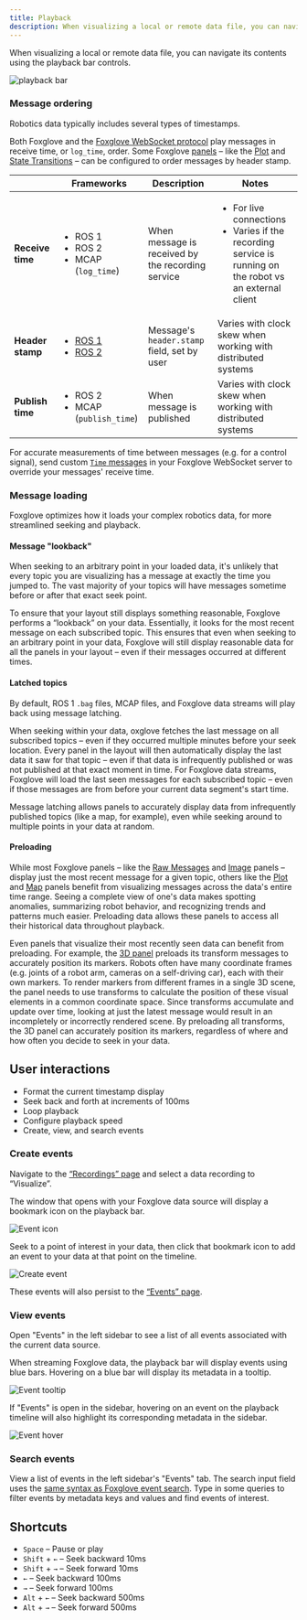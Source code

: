 ```yaml
---
title: Playback
description: When visualizing a local or remote data file, you can navigate its contents using the playback bar controls.
---
```


When visualizing a local or remote data file, you can navigate its contents using the playback bar controls.

![playback bar](/img/docs/visualizing/playback.png)

### Message ordering

Robotics data typically includes several types of timestamps.

Both Foxglove and the [Foxglove WebSocket protocol](https://github.com/foxglove/ws-protocol/blob/main/docs/spec.md) play messages in receive time, or `log_time`, order. Some Foxglove [panels](/docs/visualization/panels/introduction) – like the [Plot](/docs/visualization/panels/plot) and [State Transitions](/docs/visualization/panels/state-transitions) – can be configured to order messages by header stamp.

|                  | Frameworks                                                                                                                                                            | Description                                       | Notes                                                                                                                        |
| ---------------- | --------------------------------------------------------------------------------------------------------------------------------------------------------------------- | ------------------------------------------------- | ---------------------------------------------------------------------------------------------------------------------------- |
| **Receive time** | <ul><li>ROS 1</li><li>ROS 2</li><li>MCAP (`log_time`)</li></ul>                                                                                                       | When message is received by the recording service | <ul><li>For live connections</li><li>Varies if the recording service is running on the robot vs an external client</li></ul> |
| **Header stamp** | <ul><li>[ROS 1](http://docs.ros.org/en/noetic/api/std_msgs/html/msg/Header.html)</li><li>[ROS 2](https://docs.ros2.org/latest/api/std_msgs/msg/Header.html)</li></ul> | Message's `header.stamp` field, set by user       | Varies with clock skew when working with distributed systems                                                                 |
| **Publish time** | <ul><li>ROS 2</li><li>MCAP (`publish_time`)</li></ul>                                                                                                                 | When message is published                         | Varies with clock skew when working with distributed systems                                                                 |

For accurate measurements of time between messages (e.g. for a control signal), send custom [`Time` messages](https://github.com/foxglove/ws-protocol/blob/main/docs/spec.md#time) in your Foxglove WebSocket server to override your messages' receive time.

### Message loading

Foxglove optimizes how it loads your complex robotics data, for more streamlined seeking and playback.

#### Message "lookback"

When seeking to an arbitrary point in your loaded data, it's unlikely that every topic you are visualizing has a message at exactly the time you jumped to. The vast majority of your topics will have messages sometime before or after that exact seek point.

To ensure that your layout still displays something reasonable, Foxglove performs a “lookback” on your data. Essentially, it looks for the most recent message on each subscribed topic. This ensures that even when seeking to an arbitrary point in your data, Foxglove will still display reasonable data for all the panels in your layout – even if their messages occurred at different times.

#### Latched topics

By default, ROS 1 `.bag` files, MCAP files, and Foxglove data streams will play back using message latching.

When seeking within your data, oxglove fetches the last message on all subscribed topics – even if they occurred multiple minutes before your seek location. Every panel in the layout will then automatically display the last data it saw for that topic – even if that data is infrequently published or was not published at that exact moment in time. For Foxglove data streams, Foxglove will load the last seen messages for each subscribed topic – even if those messages are from before your current data segment's start time.

Message latching allows panels to accurately display data from infrequently published topics (like a map, for example), even while seeking around to multiple points in your data at random.

#### Preloading

While most Foxglove panels – like the [Raw Messages](/docs/visualization/panels/raw-messages) and [Image](/docs/visualization/panels/image) panels – display just the most recent message for a given topic, others like the [Plot](/docs/visualization/panels/plot) and [Map](/docs/visualization/panels/map) panels benefit from visualizing messages across the data's entire time range. Seeing a complete view of one's data makes spotting anomalies, summarizing robot behavior, and recognizing trends and patterns much easier. Preloading data allows these panels to access all their historical data throughout playback.

Even panels that visualize their most recently seen data can benefit from preloading. For example, the [3D panel](/docs/visualization/panels/3d) preloads its transform messages to accurately position its markers. Robots often have many coordinate frames (e.g. joints of a robot arm, cameras on a self-driving car), each with their own markers. To render markers from different frames in a single 3D scene, the panel needs to use transforms to calculate the position of these visual elements in a common coordinate space. Since transforms accumulate and update over time, looking at just the latest message would result in an incompletely or incorrectly rendered scene. By preloading all transforms, the 3D panel can accurately position its markers, regardless of where and how often you decide to seek in your data.

## User interactions

- Format the current timestamp display
- Seek back and forth at increments of 100ms
- Loop playback
- Configure playback speed
- Create, view, and search events

### Create events

Navigate to the [“Recordings” page](https://console.foxglove.dev/recordings) and select a data recording to “Visualize”.

The window that opens with your Foxglove data source will display a bookmark icon on the playback bar.

![Event icon](/img/docs/visualizing/playback/event-icon.webp)

Seek to a point of interest in your data, then click that bookmark icon to add an event to your data at that point on the timeline.

![Create event](/img/docs/visualizing/playback/create-event.webp)

These events will also persist to the [“Events” page](https://console.foxglove.dev/events).

### View events

Open "Events" in the left sidebar to see a list of all events associated with the current data source.

When streaming Foxglove data, the playback bar will display events using blue bars. Hovering on a blue bar will display its metadata in a tooltip.

![Event tooltip](/img/docs/visualizing/playback/event-tooltip.webp)

If "Events" is open in the sidebar, hovering on an event on the playback timeline will also highlight its corresponding metadata in the sidebar.

![Event hover](/img/docs/visualizing/playback/event-hover.webp)

### Search events

View a list of events in the left sidebar's "Events" tab. The search input field uses the [same syntax as Foxglove event search](/docs/organizing/events#search). Type in some queries to filter events by metadata keys and values and find events of interest.

## Shortcuts

- `Space` – Pause or play
- `Shift` + `←` – Seek backward 10ms
- `Shift` + `→` – Seek forward 10ms
- `←` – Seek backward 100ms
- `→` – Seek forward 100ms
- `Alt` + `←` – Seek backward 500ms
- `Alt` + `→` – Seek forward 500ms
